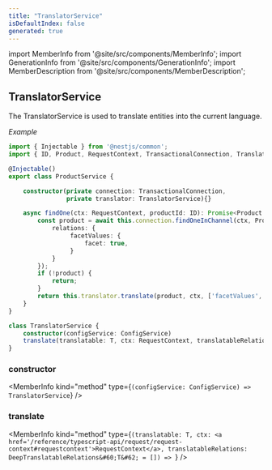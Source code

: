 ```yaml
---
title: "TranslatorService"
isDefaultIndex: false
generated: true
---
```

<!-- This file was generated from the Vendure source. Do not modify. Instead, re-run the "docs:build" script -->
import MemberInfo from '@site/src/components/MemberInfo';
import GenerationInfo from '@site/src/components/GenerationInfo';
import MemberDescription from '@site/src/components/MemberDescription';


## TranslatorService

<GenerationInfo sourceFile="packages/core/src/service/helpers/translator/translator.service.ts" sourceLine="42" packageName="@bb-vendure/core" />

The TranslatorService is used to translate entities into the current language.

*Example*

```ts
import { Injectable } from '@nestjs/common';
import { ID, Product, RequestContext, TransactionalConnection, TranslatorService } from '@bb-vendure/core';

@Injectable()
export class ProductService {

    constructor(private connection: TransactionalConnection,
                private translator: TranslatorService){}

    async findOne(ctx: RequestContext, productId: ID): Promise<Product | undefined> {
        const product = await this.connection.findOneInChannel(ctx, Product, productId, ctx.channelId, {
            relations: {
                 facetValues: {
                     facet: true,
                 }
            }
        });
        if (!product) {
            return;
        }
        return this.translator.translate(product, ctx, ['facetValues', ['facetValues', 'facet']]);
    }
}
```

```ts title="Signature"
class TranslatorService {
    constructor(configService: ConfigService)
    translate(translatable: T, ctx: RequestContext, translatableRelations: DeepTranslatableRelations<T> = []) => ;
}
```

<div className="members-wrapper">

### constructor

<MemberInfo kind="method" type={`(configService: ConfigService) => TranslatorService`}   />


### translate

<MemberInfo kind="method" type={`(translatable: T, ctx: <a href='/reference/typescript-api/request/request-context#requestcontext'>RequestContext</a>, translatableRelations: DeepTranslatableRelations&#60;T&#62; = []) => `}   />




</div>
